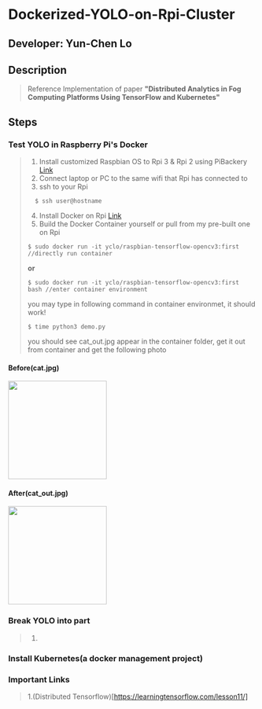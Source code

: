 # Dockerized-YOLO-on-Rpi-Cluster
## Developer: Yun-Chen Lo
## Description
> Reference Implementation of paper **"Distributed Analytics in Fog Computing Platforms Using TensorFlow and Kubernetes"**

## Steps
### Test YOLO in Raspberry Pi's Docker
> 1. Install customized Raspbian OS to Rpi 3 & Rpi 2 using PiBackery [Link](http://www.pibakery.org/)
> 2. Connect laptop or PC to the same wifi that Rpi has connected to
> 3. ssh to your Rpi
> ```
> 	$ ssh user@hostname
> ```
> 4. Install Docker on Rpi [Link](https://blog.hypriot.com/post/run-docker-rpi3-with-wifi/)
> 5. Build the Docker Container yourself or pull from my pre-built one on Rpi
> ```
> $ sudo docker run -it yclo/raspbian-tensorflow-opencv3:first //directly run container
> ```
> **or**
> ```
> $ sudo docker run -it yclo/raspbian-tensorflow-opencv3:first bash //enter container environment
> ```
> you may type in following command in container environmet, it should work!
> ```
> $ time python3 demo.py
> ```
> you should see cat_out.jpg appear in the container folder, get it out from container and get the following photo

#### Before(cat.jpg)
 <img src="https://i.imgur.com/cJnye8f.jpg" width="200">

#### After(cat_out.jpg)
 <img src="https://i.imgur.com/t9Y7hxY.jpg" width="200">

### Break YOLO into part

> 1.


### Install Kubernetes(a docker management project)


### Important Links
> 1.(Distributed Tensorflow)[https://learningtensorflow.com/lesson11/]
